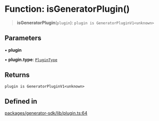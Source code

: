 # Function: isGeneratorPlugin()

> **isGeneratorPlugin**(`plugin`): `plugin is GeneratorPluginV1<unknown>`

## Parameters

• **plugin**

• **plugin.type**: [`PluginType`](../../plugin/enumerations/PluginType.md)

## Returns

`plugin is GeneratorPluginV1<unknown>`

## Defined in

[packages/generator-sdk/lib/plugin.ts:64](https://github.com/andreisergiu98/baeta/blob/e352a1ec749c5b23df693f5f8373ac0b75347349/packages/generator-sdk/lib/plugin.ts#L64)
